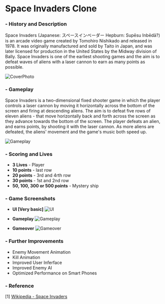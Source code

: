 # Space Invaders Clone

### - History and Description

Space Invaders (Japanese: スペースインベーダー Hepburn: Supēsu Inbēdā?) is an arcade video game created by Tomohiro Nishikado and released in 1978. It was originally manufactured and sold by Taito in Japan, and was later licensed for production in the United States by the Midway division of Bally. Space Invaders is one of the earliest shooting games and the aim is to defeat waves of aliens with a laser cannon to earn as many points as possible. 

![CoverPhoto](https://upload.wikimedia.org/wikipedia/en/thumb/0/0f/Space_Invaders_flyer%2C_1978.jpg/250px-Space_Invaders_flyer%2C_1978.jpg)

### - Gameplay

Space Invaders is a two-dimensional fixed shooter game in which the player controls a laser cannon by moving it horizontally across the bottom of the screen and firing at descending aliens. The aim is to defeat five rows of eleven aliens - that move horizontally back and forth across the screen as they advance towards the bottom of the screen. The player defeats an alien, and earns points, by shooting it with the laser cannon. As more aliens are defeated, the aliens' movement and the game's music both speed up.

![Gameplay](https://upload.wikimedia.org/wikipedia/en/2/20/SpaceInvaders-Gameplay.gif)

### - Scoring and Lives

- **3 Lives** - Player
- **10 points** - last row 
- **20 points** - 3rd and 4rth row
- **30 points** - 1st and 2nd row
- **50, 100, 300 or 500 points** - Mystery ship

### - Game Screenshots

- **UI [Very basic]**
![UI](http://i.imgur.com/46lEpSg.png)

- **Gameplay**
![Gameplay](http://i.imgur.com/HAiss2J.png)

- **Gameover**
![Gameover](http://i.imgur.com/70JlcRa.png)

### - Further Improvements

- Enemy Movement Animation
- Kill Animation
- Improved User Inferface
- Improved Enemy AI
- Optimized Performance on Smart Phones

### - Reference

[1] [Wikipedia - Space Invaders](https://en.wikipedia.org/wiki/Space_Invaders)
